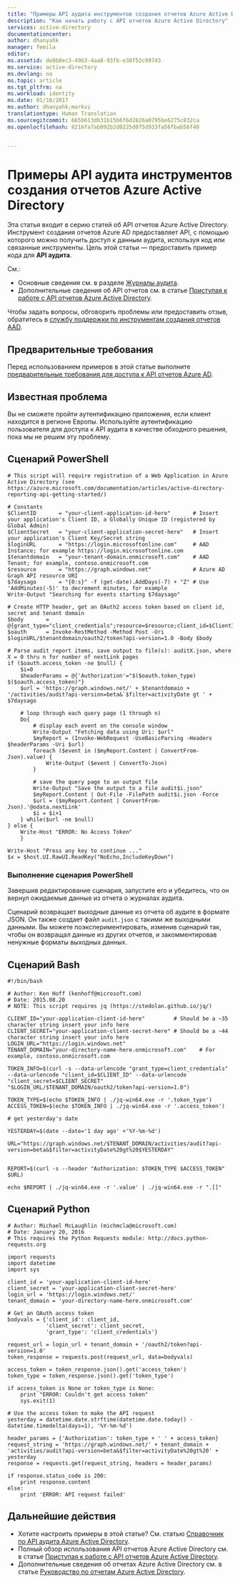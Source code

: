 ```yaml
---
title: "Примеры API аудита инструментов создания отчетов Azure Active Directory | Документация Майкрософт"
description: "Как начать работу с API отчетов Azure Active Directory"
services: active-directory
documentationcenter: 
author: dhanyahk
manager: femila
editor: 
ms.assetid: de8b8ec3-49b3-4aa8-93fb-e38f52c99743
ms.service: active-directory
ms.devlang: na
ms.topic: article
ms.tgt_pltfrm: na
ms.workload: identity
ms.date: 01/10/2017
ms.author: dhanyahk;markvi
translationtype: Human Translation
ms.sourcegitcommit: 665b613db31b15b6f6d2826a0795be6275c832ca
ms.openlocfilehash: 8216fa7ab092b2d0225d075d933fa56fbab56f40


---
```

# <a name="azure-active-directory-reporting-audit-api-samples"></a>Примеры API аудита инструментов создания отчетов Azure Active Directory
Эта статья входит в серию статей об API отчетов Azure Active Directory.  
Инструмент создания отчетов Azure AD предоставляет API, с помощью которого можно получить доступ к данным аудита, используя код или связанные инструменты.
Цель этой статьи — предоставить пример кода для **API аудита**.

См.:

* Основные сведения см. в разделе [Журналы аудита](active-directory-reporting-azure-portal.md#audit-logs).
* Дополнительные сведения об API отчетов см. в статье [Приступая к работе с API отчетов Azure Active Directory](active-directory-reporting-api-getting-started.md).

Чтобы задать вопросы, обговорить проблемы или предоставить отзыв, обратитесь в [службу поддержки по инструментам создания отчетов AAD](mailto:aadreportinghelp@microsoft.com).


## <a name="prerequisites"></a>Предварительные требования
Перед использованием примеров в этой статье выполните [предварительные требования для доступа к API отчетов Azure AD](active-directory-reporting-api-prerequisites.md).  

## <a name="known-issue"></a>Известная проблема
Вы не сможете пройти аутентификацию приложения, если клиент находится в регионе Европы. Используйте аутентификацию пользователя для доступа к API аудита в качестве обходного решения, пока мы не решим эту проблему. 

## <a name="powershell-script"></a>Сценарий PowerShell
    # This script will require registration of a Web Application in Azure Active Directory (see https://azure.microsoft.com/documentation/articles/active-directory-reporting-api-getting-started/)

    # Constants
    $ClientID       = "your-client-application-id-here"       # Insert your application's Client ID, a Globally Unique ID (registered by Global Admin)
    $ClientSecret   = "your-client-application-secret-here"   # Insert your application's Client Key/Secret string
    $loginURL       = "https://login.microsoftonline.com"     # AAD Instance; for example https://login.microsoftonline.com
    $tenantdomain   = "your-tenant-domain.onmicrosoft.com"    # AAD Tenant; for example, contoso.onmicrosoft.com
    $resource       = "https://graph.windows.net"             # Azure AD Graph API resource URI
    $7daysago       = "{0:s}" -f (get-date).AddDays(-7) + "Z" # Use 'AddMinutes(-5)' to decrement minutes, for example
    Write-Output "Searching for events starting $7daysago"

    # Create HTTP header, get an OAuth2 access token based on client id, secret and tenant domain
    $body       = @{grant_type="client_credentials";resource=$resource;client_id=$ClientID;client_secret=$ClientSecret}
    $oauth      = Invoke-RestMethod -Method Post -Uri $loginURL/$tenantdomain/oauth2/token?api-version=1.0 -Body $body

    # Parse audit report items, save output to file(s): auditX.json, where X = 0 thru n for number of nextLink pages
    if ($oauth.access_token -ne $null) {   
        $i=0
        $headerParams = @{'Authorization'="$($oauth.token_type) $($oauth.access_token)"}
        $url = 'https://graph.windows.net/' + $tenantdomain + '/activities/audit?api-version=beta&`$filter=activityDate gt ' + $7daysago

        # loop through each query page (1 through n)
        Do{
            # display each event on the console window
            Write-Output "Fetching data using Uri: $url"
            $myReport = (Invoke-WebRequest -UseBasicParsing -Headers $headerParams -Uri $url)
            foreach ($event in ($myReport.Content | ConvertFrom-Json).value) {
                Write-Output ($event | ConvertTo-Json)
            }

            # save the query page to an output file
            Write-Output "Save the output to a file audit$i.json"
            $myReport.Content | Out-File -FilePath audit$i.json -Force
            $url = ($myReport.Content | ConvertFrom-Json).'@odata.nextLink'
            $i = $i+1
        } while($url -ne $null)
    } else {
        Write-Host "ERROR: No Access Token"
        }

    Write-Host "Press any key to continue ..."
    $x = $host.UI.RawUI.ReadKey("NoEcho,IncludeKeyDown")


### <a name="executing-the-powershell-script"></a>Выполнение сценария PowerShell
Завершив редактирование сценария, запустите его и убедитесь, что он вернул ожидаемые данные из отчета о журналах аудита.

Сценарий возвращает выходные данные из отчета об аудите в формате JSON. Он также создает файл `audit.json` с такими же выходными данными. Вы можете поэкспериментировать, изменив сценарий так, чтобы он возвращал данные из других отчетов, и закомментировав ненужные форматы выходных данных.

## <a name="bash-script"></a>Сценарий Bash
    #!/bin/bash

    # Author: Ken Hoff (kenhoff@microsoft.com)
    # Date: 2015.08.20
    # NOTE: This script requires jq (https://stedolan.github.io/jq/)

    CLIENT_ID="your-application-client-id-here"         # Should be a ~35 character string insert your info here
    CLIENT_SECRET="your-application-client-secret-here" # Should be a ~44 character string insert your info here
    LOGIN_URL="https://login.windows.net"
    TENANT_DOMAIN="your-directory-name-here.onmicrosoft.com"    # For example, contoso.onmicrosoft.com

    TOKEN_INFO=$(curl -s --data-urlencode "grant_type=client_credentials" --data-urlencode "client_id=$CLIENT_ID" --data-urlencode "client_secret=$CLIENT_SECRET" "$LOGIN_URL/$TENANT_DOMAIN/oauth2/token?api-version=1.0")

    TOKEN_TYPE=$(echo $TOKEN_INFO | ./jq-win64.exe -r '.token_type')
    ACCESS_TOKEN=$(echo $TOKEN_INFO | ./jq-win64.exe -r '.access_token')

    # get yesterday's date

    YESTERDAY=$(date --date='1 day ago' +'%Y-%m-%d')

    URL="https://graph.windows.net/$TENANT_DOMAIN/activities/audit?api-version=beta&$filter=activityDate%20gt%20$YESTERDAY"


    REPORT=$(curl -s --header "Authorization: $TOKEN_TYPE $ACCESS_TOKEN" $URL)

    echo $REPORT | ./jq-win64.exe -r '.value' | ./jq-win64.exe -r ".[]"

## <a name="python-script"></a>Сценарий Python
    # Author: Michael McLaughlin (michmcla@microsoft.com)
    # Date: January 20, 2016
    # This requires the Python Requests module: http://docs.python-requests.org

    import requests
    import datetime
    import sys

    client_id = 'your-application-client-id-here'
    client_secret = 'your-application-client-secret-here'
    login_url = 'https://login.windows.net/'
    tenant_domain = 'your-directory-name-here.onmicrosoft.com'

    # Get an OAuth access token
    bodyvals = {'client_id': client_id,
                'client_secret': client_secret,
                'grant_type': 'client_credentials'}

    request_url = login_url + tenant_domain + '/oauth2/token?api-version=1.0'
    token_response = requests.post(request_url, data=bodyvals)

    access_token = token_response.json().get('access_token')
    token_type = token_response.json().get('token_type')

    if access_token is None or token_type is None:
        print "ERROR: Couldn't get access token"
        sys.exit(1)

    # Use the access token to make the API request
    yesterday = datetime.date.strftime(datetime.date.today() - datetime.timedelta(days=1), '%Y-%m-%d')

    header_params = {'Authorization': token_type + ' ' + access_token}
    request_string = 'https://graph.windows.net/' + tenant_domain + 'activities/audit?api-version=beta&$filter=activityDate%20gt%20' + yesterday   
    response = requests.get(request_string, headers = header_params)

    if response.status_code is 200:
        print response.content
    else:
        print 'ERROR: API request failed'





## <a name="next-steps"></a>Дальнейшие действия
* Хотите настроить примеры в этой статье? См. статью [Справочник по API аудита Azure Active Directory](active-directory-reporting-api-audit-reference.md). 
* Полный обзор использования API отчетов Azure Active Directory см. в статье [Приступая к работе с API отчетов Azure Active Directory](active-directory-reporting-api-getting-started.md).
* Дополнительные сведения об отчетах Azure Active Directory см. в статье [Руководство по отчетам Azure Active Directory](active-directory-reporting-guide.md).  




<!--HONumber=Dec16_HO4-->



